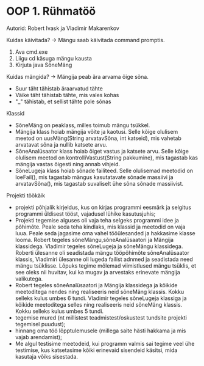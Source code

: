 # OOP 1. Rühmatöö
Autorid: Robert Ivask ja Vladimir Makarenkov

Kuidas käivitada? -> Mängu saab käivitada command promptis.
1) Ava cmd.exe
2) Liigu cd käsuga mängu kausta
3) Kirjuta java SõneMäng

Kuidas mängida? -> Mängija peab ära arvama õige sõna. 
* Suur täht tähistab äraarvatud tähte
* Väike täht tähistab tähte, mis vales kohas
* "_" tähistab, et sellist tähte pole sõnas

Klassid
* SõneMäng on peaklass, milles toimub mängu tsükkel.
* Mängija klass hoiab mängija võite ja kaotusi. Selle kõige olulisem meetod on uusMäng(String arvatavSõna, int katseid), mis vahetab arvatavat sõna ja nullib katsete arvu.
* SõneAnalüsaator klass hoiab õiget vastus ja katsete arvu. Selle kõige olulisem meetod on kontrolliVastust(String pakkumine), mis tagastab kas mängija vastas õigesti ning annab vihjeid.
* SõneLugeja klass hoiab sõnade failiteed. Selle olulisemad meetodid on loeFail(), mis tagastab mängus kasutatavate sõnade massiivi ja arvatavSõna(), mis tagastab suvaliselt ühe sõna sõnade massiivist.

Projekti töökäik
* projekti põhjalik kirjeldus, kus on kirjas programmi eesmärk ja selgitus programmi üldisest tööst, vajadusel lühike kasutusjuhis;
* Projekti tegemise alguses oli vaja teha selgeks programmi idee ja põhimõte. Peale seda teha kindlaks, mis klassid ja meetodid on vaja luua. Peale seda jagasime oma vahel tööülesanded ja hakkasime klasse looma. Robert tegeles sõneMängu,sõneAnalüsaatori ja Mängija klassidega. Vladimir tegeles sõneLugeja ja sõneMängu klassidega. Roberti ülesanne oli seadistada mängu tööpõhimõte sõneAnalüsaator klassis, Vladimiri ülesanne oli lugeda failist adnmed ja seadistada need mängu tsüklisse. Lõpuks tegime mõlemad viimistlused mängu tsüklis, et see oleks nii huvitav, kui ka mugav ja arvestaks erinevate mängija valikutega.
* Robert tegeles sõneAnalüsaatori ja Mängija klassidega ja kõikide meetoditega nendes ning realiseeris neid sõneMäng klassis. Kokku selleks kulus umbes 6 tundi. Vladimir tegeles sõneLugeja klassiga ja kõikide meetoditega selles ning realiseeris neid sõneMäng klassis. Kokku selleks kulus umbes 5 tundi.
* tegemise mured (nt millistest teadmistest/oskustest tundsite projekti tegemisel puudust);
* hinnang oma töö lõpptulemusele (millega saite hästi hakkama ja mis vajab arendamist);
* Me algul testisime meetodeid, kui programm valmis sai tegime veel ühe testimise, kus katsetasime kõiki erinevaid sisendeid käsitsi, mida kasutaja võiks sisestada.
